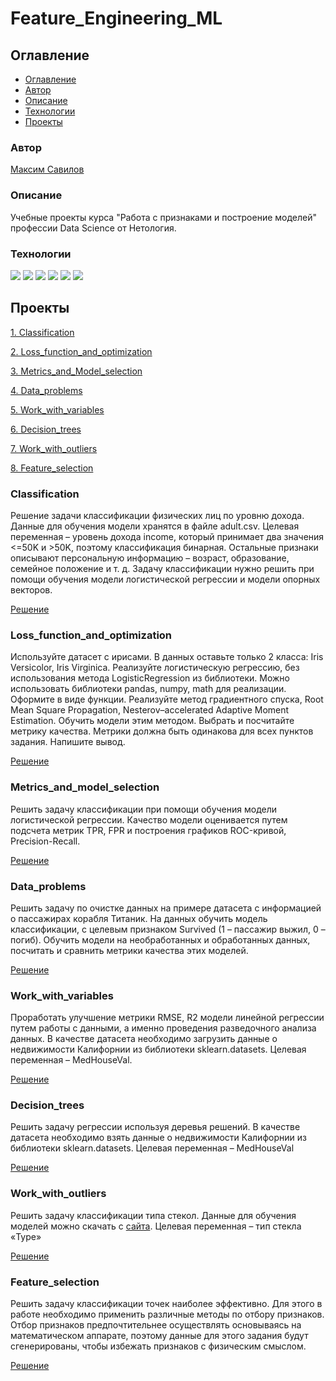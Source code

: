 # Feature_Engineering_ML

## Оглавление

- [Оглавление](#оглавление)
- [Автор](#авторы)
- [Описание](#описание)
- [Технологии](#технологии)
- [Проекты](#проекты)

### Автор

[Максим Савилов](https://github.com/msavilov/)

### Описание

Учебные проекты курса "Работа с признаками и построение моделей" профессии Data Science от Нетология.

### Технологии

![](https://img.shields.io/badge/-Python--3.11-blue)
![](https://img.shields.io/badge/-Scikit--Learn-blue)
![](https://img.shields.io/badge/pandas-blue)
![](https://img.shields.io/badge/numpy-blue)
![](https://img.shields.io/badge/matplotlib-blue)
![](https://img.shields.io/badge/seaborn-blue)

## Проекты

  [1. Classification](#classification)
  
  [2. Loss_function_and_optimization](#loss_function_and_optimization)
  
  [3. Metrics_and_Model_selection](#metrics_and_model_selection)
  
  [4. Data_problems](#data_problems)
  
  [5. Work_with_variables](#work_with_variables)
  
  [6. Decision_trees](#decision_trees)
  
  [7. Work_with_outliers](#work_with_outliers)
  
  [8. Feature_selection](#feature_selection)
  
### Classification
  Решение задачи классификации физических лиц по уровню дохода. Данные для обучения модели хранятся в файле adult.csv.
Целевая переменная – уровень дохода income, который принимает два значения <=50K и >50K, поэтому классификация бинарная. Остальные признаки описывают персональную информацию – возраст, образование, семейное положение и т. д.
Задачу классификации нужно решить при помощи обучения модели логистической регрессии и модели опорных векторов.

  [Решение](https://github.com/msavilov/Feature_Engineering_ML/blob/main/1_Classification/classification.ipynb)
 
### Loss_function_and_optimization
  Используйте датасет с ирисами. В данных оставьте только 2 класса: Iris Versicolor, Iris Virginica. Реализуйте логистическую регрессию, без использования метода LogisticRegression из библиотеки. Можно использовать библиотеки pandas, numpy, math для реализации. Оформите в виде функции. 
Реализуйте метод градиентного спуска, Root Mean Square Propagation, Nesterov–accelerated Adaptive Moment Estimation. Обучить модели этим методом. Выбрать и посчитайте метрику качества. Метрики должна быть одинакова для всех пунктов задания. Напишите вывод.

  [Решение](https://github.com/msavilov/Feature_Engineering_ML/blob/main/2_Loss_function_and_optimization/loss_function_and_optimization.ipynb)
    
### Metrics_and_model_selection
  Решить задачу классификации при помощи обучения модели логистической регрессии. Качество модели оценивается путем подсчета метрик TPR, FPR и построения графиков ROC-кривой, Precision-Recall.
  
  [Решение](https://github.com/msavilov/Feature_Engineering_ML/blob/main/3_Metrics_and_Model_selection/metrics_and_model_selection.ipynb)

### Data_problems
  Решить задачу по очистке данных на примере датасета с информацией о пассажирах корабля Титаник. На данных обучить модель классификации, с целевым признаком Survived (1 – пассажир выжил, 0 – погиб). Обучить модели на необработанных и обработанных данных, посчитать и сравнить метрики качества этих моделей.
  
  [Решение](https://github.com/msavilov/Feature_Engineering_ML/blob/main/4_Data_problems/data_problems.ipynb)
 
### Work_with_variables

  Проработать улучшение метрики RMSE, R2 модели линейной регрессии путем работы с данными, а именно проведения разведочного анализа данных. В качестве датасета необходимо загрузить данные о недвижимости Калифорнии из библиотеки sklearn.datasets. Целевая переменная – MedHouseVal.
  
  [Решение](https://github.com/msavilov/Feature_Engineering_ML/blob/main/5_Work_with_variables/work_with_variables.ipynb)
  
### Decision_trees

  Решить задачу регрессии используя деревья решений. В качестве датасета необходимо взять данные о недвижимости Калифорнии из библиотеки sklearn.datasets. Целевая переменная – MedHouseVal
  
  [Решение](https://github.com/msavilov/Feature_Engineering_ML/blob/main/6_Decision_trees/decision_trees.ipynb)
  
### Work_with_outliers
  
  Решить задачу классификации типа стекол. Данные для обучения моделей можно скачать с [сайта](https://www.kaggle.com/datasets/uciml/glass). Целевая переменная – тип стекла «Type»
  
  [Решение](https://github.com/msavilov/Feature_Engineering_ML/blob/main/7_Work_with_outliers/work_with_outliers.ipynb)

### Feature_selection

  Решить задачу классификации точек наиболее эффективно. Для этого в работе необходимо применить различные методы по отбору признаков. Отбор признаков предпочтительнее осуществлять основываясь на математическом аппарате, поэтому данные для этого задания будут сгенерированы, чтобы избежать признаков с физическим смыслом.
  
  [Решение](https://github.com/msavilov/Feature_Engineering_ML/blob/main/8_Feature_Selection/feature_selection.ipynb)
